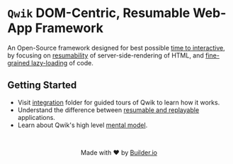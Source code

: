 # `Qwik` DOM-Centric, Resumable Web-App Framework

An Open-Source framework designed for best possible [time to interactive](https://web.dev/interactive/), by focusing on [resumability](./docs/RESUMABLE.md) of server-side-rendering of HTML, and [fine-grained lazy-loading](./docs/LAZY_LOADING.md) of code.

## Getting Started

- Visit [integration](./integration) folder for guided tours of Qwik to learn how it works.
- Understand the difference between [resumable and replayable](./docs/RESUMABLE.md) applications.
- Learn about Qwik's high level [mental model](./docs/MENTAL_MODEL.md).

<br />
<p align="center">
  Made with ❤️ by <a target="_blank" href="https://www.builder.io/">Builder.io</a>
</p>
